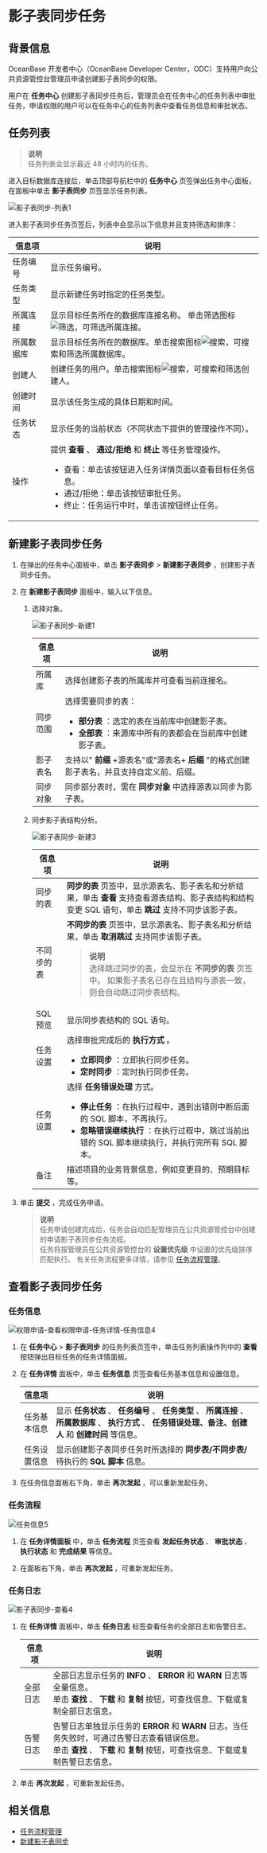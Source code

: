 # 影子表同步任务 

## 背景信息

OceanBase 开发者中心（OceanBase Developer Center，ODC）支持用户向公共资源管控台管理员申请创建影子表同步的权限。

用户在 **任务中心** 创建影子表同步任务后，管理员会在任务中心的任务列表中审批任务，申请权限的用户可以在任务中心的任务列表中查看任务信息和审批状态。

## 任务列表

> **说明**  
> 任务列表会显示最近 48 小时内的任务。

进入目标数据库连接后，单击顶部导航栏中的 **任务中心** 页签弹出任务中心面板，在面板中单击 **影子表同步** 页签显示任务列表。

![影子表同步-列表1](https://obbusiness-private.oss-cn-shanghai.aliyuncs.com/doc/img/odc/400/%E5%BD%B1%E5%AD%90%E8%A1%A8%E5%90%8C%E6%AD%A5%E4%BB%BB%E5%8A%A1-%E5%88%97%E8%A1%A81.png)

进入影子表同步任务页签后，列表中会显示以下信息并且支持筛选和排序：

| **信息项** | **说明**    |
|---------|----------------------------------------------------------------------------------------------------|
| 任务编号    | 显示任务编号。  |
| 任务类型    | 显示新建任务时指定的任务类型。   |
| 所属连接    | 显示目标任务所在的数据库连接名称。 单击筛选图标![筛选](https://help-static-aliyun-doc.aliyuncs.com/assets/img/zh-CN/0583667361/p352180.jpg)，可筛选所属连接。                                                                                                                                                                                               |
| 所属数据库   | 显示目标任务所在的数据库。单击搜索图标![搜索](https://help-static-aliyun-doc.aliyuncs.com/assets/img/zh-CN/5526247461/p416691.jpg)，可搜索和筛选所属数据库。                                                                                                                                                                                               |
| 创建人     | 创建任务的用户。单击搜索图标![搜索](https://help-static-aliyun-doc.aliyuncs.com/assets/img/zh-CN/5526247461/p416691.jpg)，可搜索和筛选创建人。                                                                                                                                                                                                      |
| 创建时间    | 显示该任务生成的具体日期和时间。                                                                                                                                                                                                                                                            |
| 任务状态    | 显示任务的当前状态（不同状态下提供的管理操作不同）。                                                                                                                                                                                                                                                  |
| 操作      | 提供 **查看** 、 **通过/拒绝**  和  **终止** 等任务管理操作。<ul><li> 查看：单击该按钮进入任务详情页面以查看目标任务信息。 </li><li> 通过/拒绝：单击该按钮审批任务。 </li><li> 终止：任务运行中时，单击该按钮终止任务。 </li></ul> |


## 新建影子表同步任务

1. 在弹出的任务中心面板中，单击 **影子表同步** > **新建影子表同步** ，创建影子表同步任务。


2. 在 **新建影子表同步** 面板中，输入以下信息。

   1. 选择对象。

      ![影子表同步-新建1](https://obbusiness-private.oss-cn-shanghai.aliyuncs.com/doc/img/odc/400/%E5%BD%B1%E5%AD%90%E8%A1%A8%E5%90%8C%E6%AD%A5%E4%BB%BB%E5%8A%A1-%E6%96%B0%E5%BB%BA2.png)


      | **信息项** | **说明**  |
      |---------|----------------------------------------------------------------------------------------------------------------------------------------------------------------------------|
      | 所属库     | 选择创建影子表的所属库并可查看当前连接名。                                                                                                                                                      |
      | 同步范围    | 选择需要同步的表：<ul><li> **部分表** ：选定的表在当前库中创建影子表。 </li><li> **全部表** ：来源库中所有的表都会在当前库中创建影子表。 </li></ul> |
      | 影子表名    | 支持以" **前缀** +源表名"或"源表名+ **后缀** "的格式创建影子表名，并且支持自定义前、后缀。                                                                                                                     |
      | 同步对象    | 同步部分表时，需在 **同步对象** 中选择源表以同步为影子表。                                                                                                                                           |

   2. 同步影子表结构分析。

      ![影子表同步-新建3](https://obbusiness-private.oss-cn-shanghai.aliyuncs.com/doc/img/odc/400/%E5%BD%B1%E5%AD%90%E8%A1%A8%E5%90%8C%E6%AD%A5%E4%BB%BB%E5%8A%A1-%E6%96%B0%E5%BB%BA3.png)

      | **信息项** | **说明**     |
      |---------|----------------------------------------------------------------------------------------------------------------------------------------------------------------------------------------------------------------------------|
      | 同步的表    | **同步的表** 页签中，显示源表名、影子表名和分析结果，单击 **查看** 支持查看源表结构、影子表结构和结构变更 SQL 语句，单击 **跳过** 支持不同步该影子表。                                                                                                                                     |
      | 不同步的表   | **不同步的表** 页签中，显示源表名、影子表名和分析结果，单击 **取消跳过** 支持同步该影子表。<blockquote> **说明**</br> 选择跳过同步的表，会显示在 **不同步的表** 页签中。 如果影子表名已存在且结构与源表一致，则会自动跳过同步表结构。 </blockquote>                                                                     |
      | SQL 预览  | 显示同步表结构的 SQL 语句。                                                                                                                                                                                                           |
      | 任务设置    | 选择审批完成后的 **执行方式** 。<ul><li> **立即同步** ：立即执行同步任务。 </li><li> **定时同步** ：定时执行同步任务。</li></ul>                                                     |
      | 任务设置    | 选择 **任务错误处理** 方式。<ul><li> **停止任务** ：在执行过程中，遇到出错则中断后面的 SQL 脚本，不再执行。 </li><li> **忽略错误继续执行** ：在执行过程中，跳过当前出错的 SQL 脚本继续执行，并执行完所有 SQL 脚本。</li></ul> |
      | 备注      | 描述项目的业务背景信息，例如变更目的、预期目标等。   |

3. 单击 **提交** ，完成任务申请。

   > **说明**  
   > 任务申请创建完成后，任务会自动匹配管理员在公共资源管控台中创建的申请影子表同步任务流程。  
   > 任务将按管理员在公共资源管控台的 **设置优先级** 中设置的优先级排序匹配执行。
   > 有关任务流程更多详情，请参见 [任务流程管理](../../6.web-odc-user-guide/4.web-odc-public-resource-management/4.web-odc-task-process.md)。

## 查看影子表同步任务

### 任务信息

![权限申请-查看权限申请-任务详情-任务信息4](https://obbusiness-private.oss-cn-shanghai.aliyuncs.com/doc/img/odc/400/%E5%BD%B1%E5%AD%90%E8%A1%A8%E5%90%8C%E6%AD%A5%E4%BB%BB%E5%8A%A1-%E6%9F%A5%E7%9C%8B4.png)

1. 在 **任务中心** > **影子表同步** 的任务列表页签中，单击任务列表操作列中的 **查看** 按钮弹出目标任务的任务详情面板。

2. 在 **任务详情** 面板中，单击 **任务信息** 页签查看任务基本信息和设置信息。

   | **信息项** | **说明**    |
   |---------|---------------------------------------------------------------------------------------------------------|
   | 任务基本信息  | 显示 **任务状态** 、 **任务编号** 、 **任务类型** 、 **所属连接** 、 **所属数据库** 、 **执行方式** 、 **任务错误处理、备注、创建人** 和 **创建时间** 等信息。 |
   | 任务设置信息  | 显示创建影子表同步任务时所选择的 **同步表/不同步表/** 待执行的 **SQL 脚本** 信息。                                                      |


3. 在任务信息面板右下角，单击 **再次发起** ，可以重新发起任务。

### **任务流程** 

![任务信息5](https://obbusiness-private.oss-cn-shanghai.aliyuncs.com/doc/img/odc/400/%E5%BD%B1%E5%AD%90%E8%A1%A8%E5%90%8C%E6%AD%A5%E4%BB%BB%E5%8A%A1-%E6%9F%A5%E7%9C%8B%E6%B5%81%E7%A8%8B5.png)

1. 在 **任务详情面板** 中，单击 **任务流程** 页签查看 **发起任务状态** 、 **审批状态** 、 **执行状态** 和 **完成结果** 等信息。


2. 在面板右下角，单击 **再次发起** ，可重新发起任务。

### 任务日志 

![影子表同步-查看4](https://obbusiness-private.oss-cn-shanghai.aliyuncs.com/doc/img/odc/400/%E5%BD%B1%E5%AD%90%E8%A1%A8%E5%90%8C%E6%AD%A5%E4%BB%BB%E5%8A%A1-%E6%9F%A5%E7%9C%8B5.png)

1. 在 **任务详情** 面板中，单击 **任务日志** 标签查看任务的全部日志和告警日志。

   | 信息项  | 说明  |
   |------|-----------------------------------------------------------------------------------------------------------------------------|
   | 全部日志 | 全部日志显示任务的 **INFO** 、 **ERROR** 和 **WARN** 日志等全量信息。<br> 单击 **查找** 、 **下载** 和 **复制** 按钮，可查找信息、下载或复制全部日志信息。        |
   | 告警日志 | 告警日志单独显示任务的 **ERROR** 和 **WARN** 日志。当任务失败时，可通过告警日志查看错误信息。<br> 单击 **查找** 、 **下载** 和 **复制** 按钮，可查找信息、下载或复制告警日志信息。 |


2. 单击 **再次发起** ，可重新发起任务。



## 相关信息

* [任务流程管理](../../6.web-odc-user-guide/4.web-odc-public-resource-management/4.web-odc-task-process.md)
* [新建影子表同步](../../6.web-odc-user-guide/6.web-odc-use-tools/6.web-odc-shadow-table-synchronization.md)